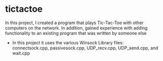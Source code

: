 # tictactoe
In this project, I created a program that plays Tic-Tac-Toe with other computers on the network. In addition, gained experience with adding functionality to an existing program that was written by someone else

- In this project it uses the various Winsock Library files: connectsock.cpp, passivesock.cpp, UDP_recv.cpp, UDP_send.cpp, and wait.cpp
